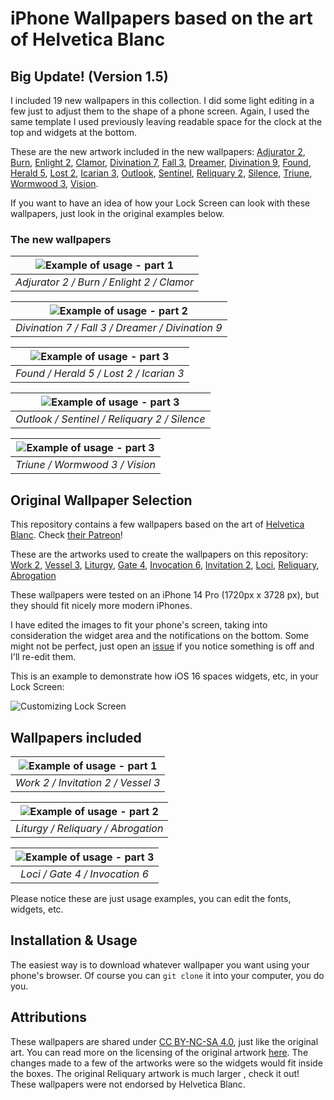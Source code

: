 # iPhone Wallpapers based on the art of Helvetica Blanc

## Big Update! (Version 1.5)

I included 19 new wallpapers in this collection. I did some light editing in a few just to adjust them to the shape of a phone screen. Again, I used the same template I used previously leaving readable space for the clock at the top and widgets at the bottom. 

These are the new artwork included in the new wallpapers:
[Adjurator 2](https://helveticablanc.com/20220920-adjurator-2.html), 
[Burn](https://helveticablanc.com/202302-burn.html), 
[Enlight 2](https://helveticablanc.com/20221206-enlight-2.html), 
[Clamor](https://helveticablanc.com/20230720-clamor.html),
[Divination 7](https://helveticablanc.com/20230919-divination-7.html),
[Fall 3](https://helveticablanc.com/20230420-fall-3.html),
[Dreamer](https://helveticablanc.com/20231114-dreamer.html),
[Divination 9](https://helveticablanc.com/20231003-divination-9.html),
[Found](https://helveticablanc.com/20221213-found.html),
[Herald 5](https://helveticablanc.com/20230606-herald-5.html),
[Lost 2](https://helveticablanc.com/20230704-lost-2.html),
[Icarian 3](https://helveticablanc.com/20221201-icarian-3.html), 
[Outlook](https://helveticablanc.com/20230502-outlook.html),
[Sentinel](https://helveticablanc.com/20230427-sentinel.html), 
[Reliquary 2](https://helveticablanc.com/20221110-reliquary-2.html), 
[Silence](https://helveticablanc.com/20230725-silence.html),
[Triune](https://helveticablanc.com/20221020-triune.html),
[Wormwood 3](https://helveticablanc.com/20221220-wormwood-3.html), 
[Vision](https://helveticablanc.com/20230601-vision.html).


If you want to have an idea of how your Lock Screen can look with these wallpapers, just look in the original examples below.

### The new wallpapers

| ![Example of usage - part 1](https://github.com/aersoares81/helvetica_blanc_wallpapers/blob/main/examples/new-example-row1.jpg) | 
|:--:| 
| *Adjurator 2 / Burn / Enlight 2 / Clamor* |

| ![Example of usage - part 2](https://github.com/aersoares81/helvetica_blanc_wallpapers/blob/main/examples/new-example-row2.jpg) | 
|:--:| 
| *Divination 7 / Fall 3 / Dreamer / Divination 9* |

| ![Example of usage - part 3](https://github.com/aersoares81/helvetica_blanc_wallpapers/blob/main/examples/new-example-row3.jpg) | 
|:--:| 
| *Found / Herald 5 / Lost 2 / Icarian 3* |

| ![Example of usage - part 3](https://github.com/aersoares81/helvetica_blanc_wallpapers/blob/main/examples/new-example-row4.jpg) | 
|:--:| 
| *Outlook / Sentinel / Reliquary 2 / Silence* |

| ![Example of usage - part 3](https://github.com/aersoares81/helvetica_blanc_wallpapers/blob/main/examples/new-example-row5.jpg) | 
|:--:| 
| *Triune / Wormwood 3 / Vision* |


## Original Wallpaper Selection

This repository contains a few wallpapers based on the art of [Helvetica Blanc](https://helveticablanc.com/index.html). Check [their Patreon](https://www.patreon.com/helveticablanc)!

These are the artworks used to create the wallpapers on this repository:
[Work 2](https://helveticablanc.com/20220830-work-2.html), 
[Vessel 3](https://helveticablanc.com/20220412-vessel-3.html), 
[Liturgy](https://helveticablanc.com/20201111-liturgy.html), 
[Gate 4](https://helveticablanc.com/20211119-gate-4.html), 
[Invocation 6](https://helveticablanc.com/20220331-invocation-6.html), 
[Invitation 2](https://helveticablanc.com/20220614-invitation-2.html), 
[Loci](https://helveticablanc.com/20210917-loci.html), 
[Reliquary](https://helveticablanc.com/20220721-reliquary.html), 
[Abrogation](https://helveticablanc.com/20220106-abrogation.html)

These wallpapers were tested on an iPhone 14 Pro (1720px x 3728 px), but they should fit nicely more modern iPhones.

I have edited the images to fit your phone's screen, taking into consideration the widget area and the notifications on the bottom. Some might not be perfect, just open an [issue](https://github.com/aersoares81/helvetica_blanc_wallpapers/issues) if you notice something is off and I'll re-edit them.

This is an example to demonstrate how iOS 16 spaces widgets, etc, in your Lock Screen:

![Customizing Lock Screen](https://github.com/aersoares81/helvetica_blanc_wallpapers/blob/main/examples/customization_example.PNG) 

## Wallpapers included

| ![Example of usage - part 1](https://github.com/aersoares81/helvetica_blanc_wallpapers/blob/main/examples/examples1.jpeg) | 
|:--:| 
| *Work 2 / Invitation 2 / Vessel 3* |

| ![Example of usage - part 2](https://github.com/aersoares81/helvetica_blanc_wallpapers/blob/main/examples/examples2.jpeg) | 
|:--:| 
| *Liturgy / Reliquary / Abrogation* |

| ![Example of usage - part 3](https://github.com/aersoares81/helvetica_blanc_wallpapers/blob/main/examples/examples3.jpeg) | 
|:--:| 
| *Loci / Gate 4 / Invocation 6* |

Please notice these are just usage examples, you can edit the fonts, widgets, etc.

## Installation & Usage
The easiest way is to download whatever wallpaper you want using your phone's browser. Of course you can ``git clone`` it into your computer, you do you.

## Attributions
These wallpapers are shared under [CC BY-NC-SA 4.0](https://creativecommons.org/licenses/by-nc-sa/4.0/), just like the original art. You can read more on the licensing of the original artwork [here](https://helveticablanc.com/licensing.html). The changes made to a few of the artworks were so the widgets would fit inside the boxes. The original Reliquary artwork is much larger , check it out! These wallpapers were not endorsed by Helvetica Blanc.
